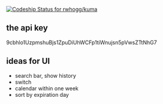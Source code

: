 [ ![Codeship Status for rwhogg/kuma](https://codeship.com/projects/98dc1430-fdde-0133-3bde-226b7b8bc1bd/status?branch=master)](https://codeship.com/projects/152328)

## the api key
9cbhlo1UzpmshuBjs1ZpuDiUhWCFp1tiWnujsn5pVwsZTtNhG7

## ideas for UI

- search bar, show history
- switch
- calendar within one week
- sort by expiration day
